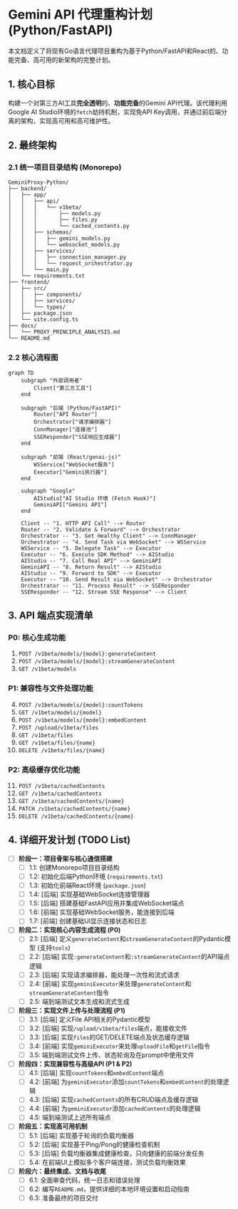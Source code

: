# Gemini API 代理重构计划 (Python/FastAPI)

本文档定义了将现有Go语言代理项目重构为基于Python/FastAPI和React的、功能完备、高可用的新架构的完整计划。

## 1. 核心目标

构建一个对第三方AI工具**完全透明**的、**功能完备**的Gemini API代理。该代理利用Google AI Studio环境的`fetch`劫持机制，实现免API Key调用，并通过前后端分离的架构，实现高可用和高可维护性。

## 2. 最终架构

### 2.1 统一项目目录结构 (Monorepo)

```
GeminiProxy-Python/
├── backend/
│   ├── app/
│   │   ├── api/
│   │   │   └── v1beta/
│   │   │       ├── models.py
│   │   │       ├── files.py
│   │   │       └── cached_contents.py
│   │   ├── schemas/
│   │   │   ├── gemini_models.py
│   │   │   └── websocket_models.py
│   │   ├── services/
│   │   │   ├── connection_manager.py
│   │   │   └── request_orchestrator.py
│   │   └── main.py
│   └── requirements.txt
├── frontend/
│   ├── src/
│   │   ├── components/
│   │   ├── services/
│   │   └── types/
│   ├── package.json
│   └── vite.config.ts
├── docs/
│   └── PROXY_PRINCIPLE_ANALYSIS.md
└── README.md
```

### 2.2 核心流程图

```mermaid
graph TD
    subgraph "外部调用者"
        Client["第三方工具"]
    end

    subgraph "后端 (Python/FastAPI)"
        Router["API Router"]
        Orchestrator["请求编排器"]
        ConnManager["连接池"]
        SSEResponder["SSE响应生成器"]
    end

    subgraph "前端 (React/genai-js)"
        WSService["WebSocket服务"]
        Executor["Gemini执行器"]
    end

    subgraph "Google"
        AIStudio["AI Studio 环境 (Fetch Hook)"]
        GeminiAPI["Gemini API"]
    end

    Client -- "1. HTTP API Call" --> Router
    Router -- "2. Validate & Forward" --> Orchestrator
    Orchestrator -- "3. Get Healthy Client" --> ConnManager
    Orchestrator -- "4. Send Task via WebSocket" --> WSService
    WSService -- "5. Delegate Task" --> Executor
    Executor -- "6. Execute SDK Method" --> AIStudio
    AIStudio -- "7. Call Real API" --> GeminiAPI
    GeminiAPI -- "8. Return Result" --> AIStudio
    AIStudio -- "9. Forward to SDK" --> Executor
    Executor -- "10. Send Result via WebSocket" --> Orchestrator
    Orchestrator -- "11. Process Result" --> SSEResponder
    SSEResponder -- "12. Stream SSE Response" --> Client
```

## 3. API 端点实现清单

### P0: 核心生成功能
1.  `POST /v1beta/models/{model}:generateContent`
2.  `POST /v1beta/models/{model}:streamGenerateContent`
3.  `GET /v1beta/models`

### P1: 兼容性与文件处理功能
4.  `POST /v1beta/models/{model}:countTokens`
5.  `GET /v1beta/models/{model}`
6.  `POST /v1beta/models/{model}:embedContent`
7.  `POST /upload/v1beta/files`
8.  `GET /v1beta/files`
9.  `GET /v1beta/files/{name}`
10. `DELETE /v1beta/files/{name}`

### P2: 高级缓存优化功能
11. `POST /v1beta/cachedContents`
12. `GET /v1beta/cachedContents`
13. `GET /v1beta/cachedContents/{name}`
14. `PATCH /v1beta/cachedContents/{name}`
15. `DELETE /v1beta/cachedContents/{name}`

## 4. 详细开发计划 (TODO List)

- [ ] **阶段一：项目骨架与核心通信搭建**
  - [ ] 1.1: 创建Monorepo项目目录结构
  - [ ] 1.2: 初始化后端Python环境 (`requirements.txt`)
  - [ ] 1.3: 初始化前端React环境 (`package.json`)
  - [ ] 1.4: [后端] 实现基础WebSocket连接管理器
  - [ ] 1.5: [后端] 搭建基础FastAPI应用并集成WebSocket端点
  - [ ] 1.6: [前端] 实现基础WebSocket服务，能连接到后端
  - [ ] 1.7: [前端] 创建基础UI显示连接状态和日志

- [ ] **阶段二：实现核心内容生成流程 (P0)**
  - [ ] 2.1: [后端] 定义`generateContent`和`streamGenerateContent`的Pydantic模型 (支持`tools`)
  - [ ] 2.2: [后端] 实现`:generateContent`和`:streamGenerateContent`的API端点逻辑
  - [ ] 2.3: [后端] 实现请求编排器，能处理一次性和流式请求
  - [ ] 2.4: [前端] 实现`geminiExecutor`来处理`generateContent`和`streamGenerateContent`指令
  - [ ] 2.5: 端到端测试文本生成和流式生成

- [ ] **阶段三：实现文件上传与处理流程 (P1)**
  - [ ] 3.1: [后端] 定义File API相关的Pydantic模型
  - [ ] 3.2: [后端] 实现`/upload/v1beta/files`端点，能接收文件
  - [ ] 3.3: [后端] 实现`files`的GET/DELETE端点及状态缓存逻辑
  - [ ] 3.4: [前端] 实现`geminiExecutor`来处理`uploadFile`和`getFile`指令
  - [ ] 3.5: 端到端测试文件上传、状态轮询及在prompt中使用文件

- [ ] **阶段四：实现兼容性与高级API (P1 & P2)**
  - [ ] 4.1: [后端] 实现`countTokens`和`embedContent`端点
  - [ ] 4.2: [前端] 为`geminiExecutor`添加`countTokens`和`embedContent`的处理逻辑
  - [ ] 4.3: [后端] 实现`cachedContents`的所有CRUD端点及缓存逻辑
  - [ ] 4.4: [前端] 为`geminiExecutor`添加`cachedContents`的处理逻辑
  - [ ] 4.5: 端到端测试上述所有端点

- [ ] **阶段五：实现高可用机制**
  - [ ] 5.1: [后端] 实现基于轮询的负载均衡器
  - [ ] 5.2: [后端] 实现基于Ping/Pong的健康检查机制
  - [ ] 5.3: [后端] 负载均衡器集成健康检查，只向健康的前端分发任务
  - [ ] 5.4: 在前端UI上模拟多个客户端连接，测试负载均衡效果

- [ ] **阶段六：最终集成、文档与收尾**
  - [ ] 6.1: 全面审查代码，统一日志和错误处理
  - [ ] 6.2: 编写`README.md`，提供详细的本地环境设置和启动指南
  - [ ] 6.3: 准备最终的项目交付